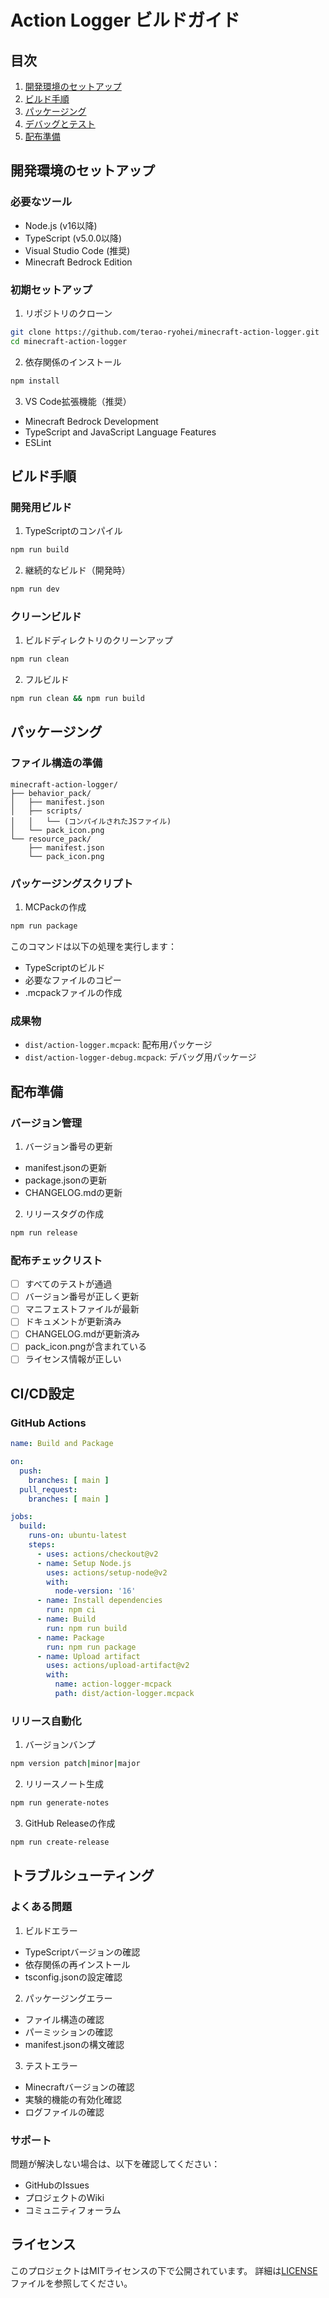 # Action Logger ビルドガイド

## 目次

1. [開発環境のセットアップ](#開発環境のセットアップ)
2. [ビルド手順](#ビルド手順)
3. [パッケージング](#パッケージング)
4. [デバッグとテスト](#デバッグとテスト)
5. [配布準備](#配布準備)

## 開発環境のセットアップ

### 必要なツール

- Node.js (v16以降)
- TypeScript (v5.0.0以降)
- Visual Studio Code (推奨)
- Minecraft Bedrock Edition

### 初期セットアップ

1. リポジトリのクローン
```bash
git clone https://github.com/terao-ryohei/minecraft-action-logger.git
cd minecraft-action-logger
```

2. 依存関係のインストール
```bash
npm install
```

3. VS Code拡張機能（推奨）
- Minecraft Bedrock Development
- TypeScript and JavaScript Language Features
- ESLint

## ビルド手順

### 開発用ビルド

1. TypeScriptのコンパイル
```bash
npm run build
```

2. 継続的なビルド（開発時）
```bash
npm run dev
```

### クリーンビルド

1. ビルドディレクトリのクリーンアップ
```bash
npm run clean
```

2. フルビルド
```bash
npm run clean && npm run build
```

## パッケージング

### ファイル構造の準備

```
minecraft-action-logger/
├── behavior_pack/
│   ├── manifest.json
│   ├── scripts/
│   │   └── (コンパイルされたJSファイル)
│   └── pack_icon.png
└── resource_pack/
    ├── manifest.json
    └── pack_icon.png
```

### パッケージングスクリプト

1. MCPackの作成
```bash
npm run package
```

このコマンドは以下の処理を実行します：
- TypeScriptのビルド
- 必要なファイルのコピー
- .mcpackファイルの作成

### 成果物

- `dist/action-logger.mcpack`: 配布用パッケージ
- `dist/action-logger-debug.mcpack`: デバッグ用パッケージ

## 配布準備

### バージョン管理

1. バージョン番号の更新
- manifest.jsonの更新
- package.jsonの更新
- CHANGELOG.mdの更新

2. リリースタグの作成
```bash
npm run release
```

### 配布チェックリスト

- [ ] すべてのテストが通過
- [ ] バージョン番号が正しく更新
- [ ] マニフェストファイルが最新
- [ ] ドキュメントが更新済み
- [ ] CHANGELOG.mdが更新済み
- [ ] pack_icon.pngが含まれている
- [ ] ライセンス情報が正しい

## CI/CD設定

### GitHub Actions

```yaml
name: Build and Package

on:
  push:
    branches: [ main ]
  pull_request:
    branches: [ main ]

jobs:
  build:
    runs-on: ubuntu-latest
    steps:
      - uses: actions/checkout@v2
      - name: Setup Node.js
        uses: actions/setup-node@v2
        with:
          node-version: '16'
      - name: Install dependencies
        run: npm ci
      - name: Build
        run: npm run build
      - name: Package
        run: npm run package
      - name: Upload artifact
        uses: actions/upload-artifact@v2
        with:
          name: action-logger-mcpack
          path: dist/action-logger.mcpack
```

### リリース自動化

1. バージョンバンプ
```bash
npm version patch|minor|major
```

2. リリースノート生成
```bash
npm run generate-notes
```

3. GitHub Releaseの作成
```bash
npm run create-release
```

## トラブルシューティング

### よくある問題

1. ビルドエラー
- TypeScriptバージョンの確認
- 依存関係の再インストール
- tsconfig.jsonの設定確認

2. パッケージングエラー
- ファイル構造の確認
- パーミッションの確認
- manifest.jsonの構文確認

3. テストエラー
- Minecraftバージョンの確認
- 実験的機能の有効化確認
- ログファイルの確認

### サポート

問題が解決しない場合は、以下を確認してください：
- GitHubのIssues
- プロジェクトのWiki
- コミュニティフォーラム

## ライセンス

このプロジェクトはMITライセンスの下で公開されています。
詳細は[LICENSE](../LICENSE)ファイルを参照してください。